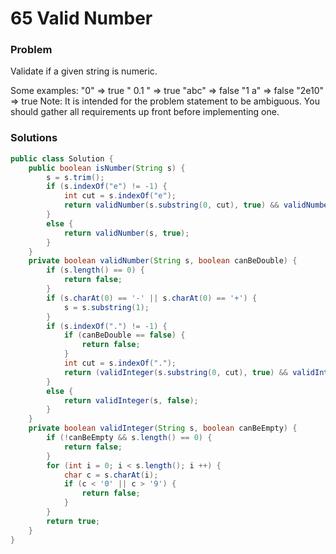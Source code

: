 # 65 Valid Number

### Problem
Validate if a given string is numeric.

Some examples:
"0" => true
" 0.1 " => true
"abc" => false
"1 a" => false
"2e10" => true
Note: It is intended for the problem statement to be ambiguous. You should gather all requirements up front before implementing one.

### Solutions

```java
public class Solution {
    public boolean isNumber(String s) {
        s = s.trim();
        if (s.indexOf("e") != -1) {
            int cut = s.indexOf("e");
            return validNumber(s.substring(0, cut), true) && validNumber(s.substring(cut + 1), false);
        }
        else {
            return validNumber(s, true);
        }
    }
    private boolean validNumber(String s, boolean canBeDouble) {
        if (s.length() == 0) {
            return false;
        }
        if (s.charAt(0) == '-' || s.charAt(0) == '+') {
            s = s.substring(1);
        }
        if (s.indexOf(".") != -1) {
            if (canBeDouble == false) {
                return false;
            }
            int cut = s.indexOf(".");
            return (validInteger(s.substring(0, cut), true) && validInteger(s.substring(cut + 1), false)) || (validInteger(s.substring(0, cut), false) && validInteger(s.substring(cut + 1), true));
        }
        else {
            return validInteger(s, false);
        }
    }
    private boolean validInteger(String s, boolean canBeEmpty) {
        if (!canBeEmpty && s.length() == 0) {
            return false;
        }
        for (int i = 0; i < s.length(); i ++) {
            char c = s.charAt(i);
            if (c < '0' || c > '9') {
                return false;
            }
        }
        return true;
    }
}
```